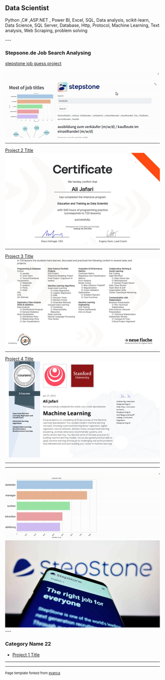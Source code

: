 ## Data Scientist
<p>   Python ,C# ,ASP.NET , Power BI, Excel, SQL, Data analysis, scikit-learn,
 Data Science, SQL Server, Database, Http, Protocol, Machine Learning, 
  Text analysis, Web Scraping, problem solving</p>
---

### Stepsone.de Job Search Analysing

[stepstone job guess project](https://www.youtube.com/watch?v=SvtAzhJ8bSM)

<img src="images/r1.gif?raw=true" alt="stepstone.de data analysis"/>

---
[Project 2 Title](/pdf/certificate-ali-jafari.pdf)
<img src="images/mlde1.jpg?raw=true"/>

---
[Project 3 Title](/pdf/LebenslaufvonAliJafariHA.pdf)
<img src="images/mlde2.jpg?raw=true"/>

---
[Project 4 Title](/pdf/0CourseraMTR8GB2WKMJM_2.pdf)
<img src="images/mlusa.jpg?raw=true"/>

---
---
<img src="images/r2.gif?raw=true" alt="stepstone.de data analysis"/>
<img src="images/stepstone.jpg?raw=true" alt="stepstone.de data analysis"/>
---

### Category Name 22

- [Project 1 Title](http://github.com/alijafarixcs)


---




---
<p style="font-size:11px">Page template forked from <a href="https://github.com/evanca/quick-portfolio">evanca</a></p>
<!-- Remove above link if you don't want to attibute -->
